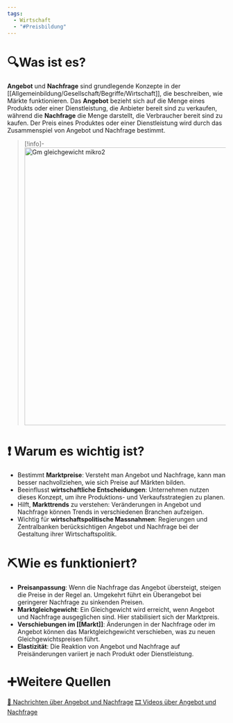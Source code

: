 ```yaml
---
tags:
  - Wirtschaft
  - "#Preisbildung"
---
```

# 🔍Was ist es?
**Angebot** und **Nachfrage** sind grundlegende Konzepte in der [[Allgemeinbildung/Gesellschaft/Begriffe/Wirtschaft]], die beschreiben, wie Märkte funktionieren. Das **Angebot** bezieht sich auf die Menge eines Produkts oder einer Dienstleistung, die Anbieter bereit sind zu verkaufen, während die **Nachfrage** die Menge darstellt, die Verbraucher bereit sind zu kaufen. Der Preis eines Produktes oder einer Dienstleistung wird durch das Zusammenspiel von Angebot und Nachfrage bestimmt. 
>[!info]- 
><a title="by my self, Public domain, via Wikimedia Commons" href="https://commons.wikimedia.org/wiki/File:Gm_gleichgewicht_mikro2.jpg"><img width="640" alt="Gm gleichgewicht mikro2" src="https://upload.wikimedia.org/wikipedia/commons/thumb/5/56/Gm_gleichgewicht_mikro2.jpg/640px-Gm_gleichgewicht_mikro2.jpg"></a>
# ❗ Warum es wichtig ist?
- Bestimmt **Marktpreise**: Versteht man Angebot und Nachfrage, kann man besser nachvollziehen, wie sich Preise auf Märkten bilden.
- Beeinflusst **wirtschaftliche Entscheidungen**: Unternehmen nutzen dieses Konzept, um ihre Produktions- und Verkaufsstrategien zu planen.
- Hilft, **Markttrends** zu verstehen: Veränderungen in Angebot und Nachfrage können Trends in verschiedenen Branchen aufzeigen.
- Wichtig für **wirtschaftspolitische Massnahmen**: Regierungen und Zentralbanken berücksichtigen Angebot und Nachfrage bei der Gestaltung ihrer Wirtschaftspolitik.

# ⛏Wie es funktioniert?
- **Preisanpassung**: Wenn die Nachfrage das Angebot übersteigt, steigen die Preise in der Regel an. Umgekehrt führt ein Überangebot bei geringerer Nachfrage zu sinkenden Preisen.
- **Marktgleichgewicht**: Ein Gleichgewicht wird erreicht, wenn Angebot und Nachfrage ausgeglichen sind. Hier stabilisiert sich der Marktpreis.
- **Verschiebungen im [[Markt]]**: Änderungen in der Nachfrage oder im Angebot können das Marktgleichgewicht verschieben, was zu neuen Gleichgewichtspreisen führt.
- **Elastizität**: Die Reaktion von Angebot und Nachfrage auf Preisänderungen variiert je nach Produkt oder Dienstleistung.

# ➕Weitere Quellen
[📄 Nachrichten über Angebot und Nachfrage](https://www.google.com/search?q=Angebot+und+Nachfrage&tbm=nws)
[🎞 Videos über Angebot und Nachfrage](https://www.google.com/search?q=Angebot+und+Nachfrage&tbm=vid)